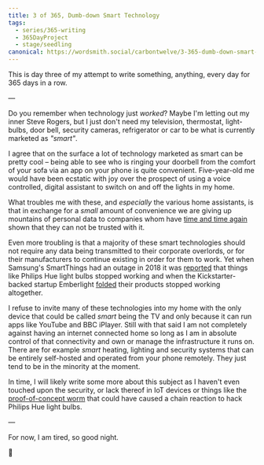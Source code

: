 ```yaml
---
title: 3 of 365, Dumb-down Smart Technology
tags:
  - series/365-writing
  - 365DayProject
  - stage/seedling
canonical: https://wordsmith.social/carbontwelve/3-365-dumb-down-smart-technology
---
```



This is day three of my attempt to write something, anything, every day for 365 days in a row.

—

Do you remember when technology just _worked_? Maybe I'm letting out my inner Steve Rogers, but I just don't need my television, thermostat, light-bulbs, door bell, security cameras, refrigerator or car to be what is currently marketed as _"smart"_.

I agree that on the surface a lot of technology marketed as smart can be pretty cool – being able to see who is ringing your doorbell from the comfort of your sofa via an app on your phone is quite convenient. Five-year-old me would have been ecstatic with joy over the prospect of using a voice controlled, digital assistant to switch on and off the lights in my home.

What troubles me with these, and _especially_ the various home assistants, is that in exchange for a _small_ amount of convenience we are giving up mountains of personal data to companies whom have [time and time again](https://en.wikipedia.org/wiki/List_of_data_breaches) shown that they can not be trusted with it.

Even more troubling is that a majority of these smart technologies should not require any data being transmitted to their corporate overlords, or for their manufacturers to continue existing in order for them to work. Yet when Samsung's SmartThings had an outage in 2018 it was [reported](https://www.theverge.com/circuitbreaker/2018/3/13/17115624/samsung-smartthings-outage-over-14-hours-update) that things like Philips Hue light bulbs stopped working and when the Kickstarter-backed startup Emberlight [folded](https://qz.com/1132657/an-internet-of-things-flop-means-some-connected-lights-wont-work-anymore/) their products stopped working altogether.

I refuse to invite many of these technologies into my home with the only device that could be called _smart_ being the TV and only because it can run apps like YouTube and BBC iPlayer. Still with that said I am not completely against having an internet connected home so long as I am in absolute control of that connectivity and own or manage the infrastructure it runs on. There are for example _smart_ heating, lighting and security systems that can be entirely self-hosted and operated from your phone remotely. They just tend to be in the minority at the moment.

In time, I will likely write some more about this subject as I haven't even touched upon the security, or lack thereof in IoT devices or things like the [proof-of-concept worm](https://www.theregister.co.uk/2016/11/10/iot_worm_can_hack_philips_hue_lightbulbs_spread_across_cities/) that could have caused a chain reaction to hack  Philips Hue light bulbs.

—

For now, I am tired, so good night.

🌻
